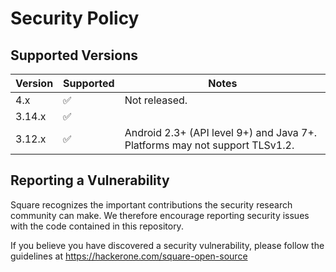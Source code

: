 # Security Policy

## Supported Versions

| Version | Supported          | Notes                                                                        |
| ------- | ------------------ | ---------------------------------------------------------------------------- |
| 4.x     | :white_check_mark: | Not released.                                                                |
| 3.14.x  | :white_check_mark: |                                                                              |
| 3.12.x  | :white_check_mark: | Android 2.3+ (API level 9+) and Java 7+.  Platforms may not support TLSv1.2. |

## Reporting a Vulnerability

Square recognizes the important contributions the security research community
can make. We therefore encourage reporting security issues with the code
contained in this repository.

If you believe you have discovered a security vulnerability, please follow the
guidelines at https://hackerone.com/square-open-source
